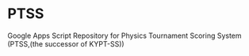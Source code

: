 # PTSS
Google Apps Script Repository for Physics Tournament Scoring System (PTSS,(the successor of KYPT-SS))
